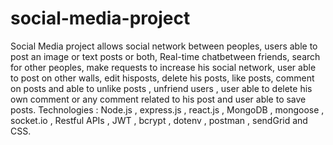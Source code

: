 # social-media-project
Social Media project allows social network between peoples, users able to post an image or text posts or both, Real-time chatbetween friends, search for other peoples, make requests to increase his social network, user able to post on other walls, edit hisposts, delete his posts, like posts, comment on posts and able to unlike posts , unfriend users , user able to delete his own comment or any comment related to his post and user able to save posts.
Technologies : Node.js , express.js , react.js , MongoDB , mongoose , socket.io , Restful APIs , JWT , bcrypt , dotenv , postman , sendGrid and CSS.
